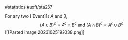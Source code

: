 #statistics #uoft/sta237 

For any two [[Event]]s $A$ and $B$, $$(A\cup B)^{c}=A^{c}\cap B^{c} \text{ and }(A\cap B)^{c}=A^{c}\cup B^{c}$$
![[Pasted image 20231025192038.png]]

